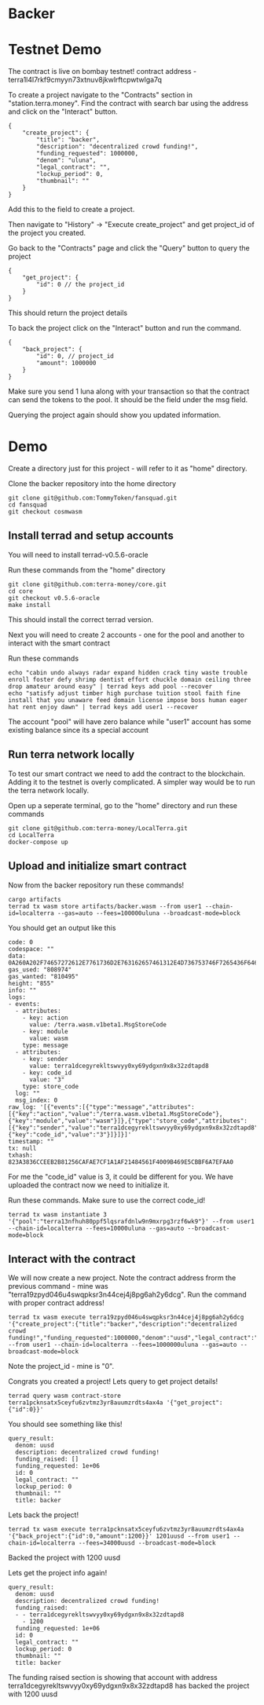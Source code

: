 # Backer

# Testnet Demo

The contract is live on bombay testnet! contract address - terra1l4l7rkf9cmyyn73xtnuv8jkwlrftcpwtwlga7q

To create a project navigate to the "Contracts" section in "station.terra.money". 
Find the contract with search bar using the address and click on the "Interact" button.
```
{
	"create_project": {
		"title": "backer",
		"description": "decentralized crowd funding!",
		"funding_requested": 1000000,
		"denom": "uluna",
		"legal_contract": "",
		"lockup_period": 0,
		"thumbnail": ""
	}
}
```
Add this to the field to create a project.

Then navigate to "History" -> "Execute create_project" and get project_id of the project you created.

Go back to the "Contracts" page and click the "Query" button to query the project
```
{
	"get_project": {
		"id": 0 // the project_id
	}
}
```
This should return the project details

To back the project click on the "Interact" button and run the command.
```
{
	"back_project": {
		"id": 0, // project_id
		"amount": 1000000
	}
}
```
Make sure you send 1 luna along with your transaction so that the contract can send the tokens to the pool. It should be the field under the msg field.

Querying the project again should show you updated information.

# Demo

Create a directory just for this project - will refer to it as "home" directory.

Clone the backer repository into the home directory
```
git clone git@github.com:TommyToken/fansquad.git
cd fansquad
git checkout cosmwasm
```

## Install terrad and setup accounts
You will need to install terrad-v0.5.6-oracle

Run these commands from the "home" directory
```
git clone git@github.com:terra-money/core.git
cd core
git checkout v0.5.6-oracle
make install
```
This should install the correct terrad version.

Next you will need to create 2 accounts - one for the pool and another to interact with the smart contract

Run these commands
```
echo "cabin undo always radar expand hidden crack tiny waste trouble enroll foster defy shrimp dentist effort chuckle domain ceiling three drop amateur around easy" | terrad keys add pool --recover
echo "satisfy adjust timber high purchase tuition stool faith fine install that you unaware feed domain license impose boss human eager hat rent enjoy dawn" | terrad keys add user1 --recover
```

The account "pool" will have zero balance while "user1" account has some existing balance since its a special account

## Run terra network locally
To test our smart contract we need to add the contract to the blockchain. Adding it to the testnet is overly complicated. A simpler way would be to run the terra network locally.

Open up a seperate terminal, go to the "home" directory and run these commands
```
git clone git@github.com:terra-money/LocalTerra.git
cd LocalTerra
docker-compose up
```

## Upload and initialize smart contract

Now from the backer repository run these commands!
```
cargo artifacts
terrad tx wasm store artifacts/backer.wasm --from user1 --chain-id=localterra --gas=auto --fees=100000uluna --broadcast-mode=block
```
You should get an output like this
```
code: 0
codespace: ""
data: 0A260A202F74657272612E7761736D2E763162657461312E4D736753746F7265436F646512020803
gas_used: "808974"
gas_wanted: "810495"
height: "855"
info: ""
logs:
- events:
  - attributes:
    - key: action
      value: /terra.wasm.v1beta1.MsgStoreCode
    - key: module
      value: wasm
    type: message
  - attributes:
    - key: sender
      value: terra1dcegyrekltswvyy0xy69ydgxn9x8x32zdtapd8
    - key: code_id
      value: "3"
    type: store_code
  log: ""
  msg_index: 0
raw_log: '[{"events":[{"type":"message","attributes":[{"key":"action","value":"/terra.wasm.v1beta1.MsgStoreCode"},{"key":"module","value":"wasm"}]},{"type":"store_code","attributes":[{"key":"sender","value":"terra1dcegyrekltswvyy0xy69ydgxn9x8x32zdtapd8"},{"key":"code_id","value":"3"}]}]}]'
timestamp: ""
tx: null
txhash: 823A3836CCEEB2B81256CAFAE7CF1A1AF21484561F4009B469E5CBBF6A7EFAA0
```

For me the "code_id" value is 3, it could be different for you.
We have uploaded the contract now we need to initialize it.

Run these commands. Make sure to use the correct code_id!
```
terrad tx wasm instantiate 3 '{"pool":"terra13nfhuh80ppf5lqsrafdnlw9n9mxrpg3rzf6wk9"}' --from user1 --chain-id=localterra --fees=10000uluna --gas=auto --broadcast-mode=block
```

## Interact with the contract

We will now create a new project. Note the contract address frorm the previous command - mine was "terra19zpyd046u4swqpksr3n44cej4j8pg6ah2y6dcg".
Run the command with proper contract address!
```
terrad tx wasm execute terra19zpyd046u4swqpksr3n44cej4j8pg6ah2y6dcg '{"create_project":{"title":"backer","description":"decentralized crowd funding!","funding_requested":1000000,"denom":"uusd","legal_contract":"","lockup_period":0,"thumbnail":""}}' --from user1 --chain-id=localterra --fees=1000000uluna --gas=auto --broadcast-mode=block
```
Note the project_id - mine is "0".

Congrats you created a project! Lets query to get project details!

```
terrad query wasm contract-store terra1pcknsatx5ceyfu6zvtmz3yr8auumzrdts4ax4a '{"get_project":{"id":0}}'
```
You should see something like this!
```
query_result:
  denom: uusd
  description: decentralized crowd funding!
  funding_raised: []
  funding_requested: 1e+06
  id: 0
  legal_contract: ""
  lockup_period: 0
  thumbnail: ""
  title: backer
```

Lets back the project!

```
terrad tx wasm execute terra1pcknsatx5ceyfu6zvtmz3yr8auumzrdts4ax4a '{"back_project":{"id":0,"amount":1200}}' 1201uusd --from user1 --chain-id=localterra --fees=34000uusd --broadcast-mode=block
```
Backed the project with 1200 uusd

Lets get the project info again!
```
query_result:
  denom: uusd
  description: decentralized crowd funding!
  funding_raised:
  - - terra1dcegyrekltswvyy0xy69ydgxn9x8x32zdtapd8
    - 1200
  funding_requested: 1e+06
  id: 0
  legal_contract: ""
  lockup_period: 0
  thumbnail: ""
  title: backer
```

The funding raised section is showing that account with address terra1dcegyrekltswvyy0xy69ydgxn9x8x32zdtapd8 has backed the project with 1200 uusd
